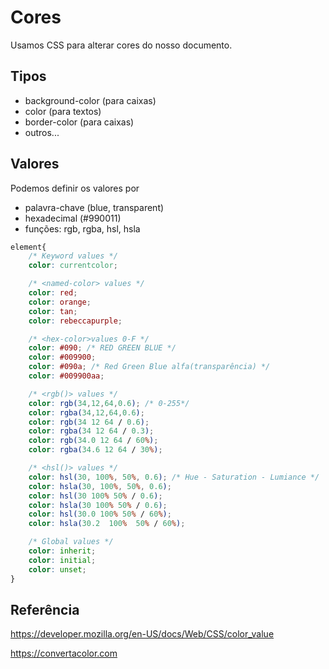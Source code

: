 # Cores

Usamos CSS para alterar cores do nosso documento.

## Tipos

* background-color (para caixas)
* color (para textos)
* border-color (para caixas)
* outros...

## Valores

Podemos definir os valores por

* palavra-chave (blue, transparent)
* hexadecimal (#990011)
* funções: rgb, rgba, hsl, hsla

```css
element{
    /* Keyword values */
    color: currentcolor;

    /* <named-color> values */
    color: red;
    color: orange;
    color: tan;
    color: rebeccapurple;

    /* <hex-color>values 0-F */
    color: #090; /* RED GREEN BLUE */
    color: #009900;
    color: #090a; /* Red Green Blue alfa(transparência) */
    color: #009900aa;

    /* <rgb()> values */
    color: rgb(34,12,64,0.6); /* 0-255*/
    color: rgba(34,12,64,0.6);
    color: rgb(34 12 64 / 0.6);
    color: rgba(34 12 64 / 0.3);
    color: rgb(34.0 12 64 / 60%);
    color: rgba(34.6 12 64 / 30%);

    /* <hsl()> values */
    color: hsl(30, 100%, 50%, 0.6); /* Hue - Saturation - Lumiance */
    color: hsla(30, 100%, 50%, 0.6);
    color: hsl(30 100% 50% / 0.6);
    color: hsla(30 100% 50% / 0.6);
    color: hsl(30.0 100% 50% / 60%);
    color: hsla(30.2  100%  50% / 60%);

    /* Global values */
    color: inherit;
    color: initial;
    color: unset;
}
```
## Referência

https://developer.mozilla.org/en-US/docs/Web/CSS/color_value

https://convertacolor.com